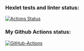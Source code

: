 ### Hexlet tests and linter status:
[![Actions Status](https://github.com/lingalo/python-project-50/workflows/hexlet-check/badge.svg)](https://github.com/lingalo/python-project-50/actions)
### My Github Actions status:
[![GitHub-Actions](https://github.com/lingalo/python-project-50/actions/workflows/nodepy.yml/badge.svg?branch=main&event=push)](https://github.com/lingalo/python-project-50/actions/workflows/nodepy.yml)
